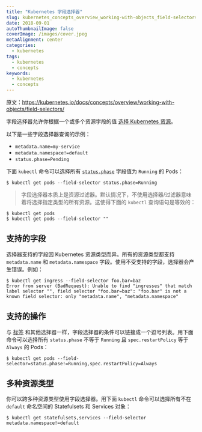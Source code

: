 ```yaml
---
title: "Kubernetes 字段选择器"
slug: kubernetes_concepts_overview_working-with-objects_field-selectors
date: 2018-09-01
autoThumbnailImage: false
coverImage: /images/cover.jpeg
metaAlignment: center
categories:
  - kubernetes
tags:
  - kubernetes
  - concepts
keywords:
  - kubernetes
  - concepts
---
```


原文：https://kubernetes.io/docs/concepts/overview/working-with-objects/field-selectors/

字段选择器允许你根据一个或多个资源字段的值 [选择 Kubernetes 资源](https://kubernetes.io/docs/concepts/overview/working-with-objects/kubernetes-objects)。

<!--more-->

以下是一些字段选择器查询的示例：

- `metadata.name=my-service`
- `metadata.namespace!=default`
- `status.phase=Pending`

下面 `kubectl` 命令可以选择所有 [`status.phase`](https://kubernetes.io/docs/concepts/workloads/pods/pod-lifecycle/#pod-phase) 字段值为 `Running` 的 Pods：

```shell
$ kubectl get pods --field-selector status.phase=Running
```

> 字段选择器本质上是资源过滤器。默认情况下，不使用选择器/过滤器意味着将选择指定类型的所有资源。这使得下面的 `kubectl` 查询语句是等效的：

```shell
$ kubectl get pods
$ kubectl get pods --field-selector ""
```

## 支持的字段

选择器支持的字段因 Kubernetes 资源类型而异。所有的资源类型都支持 `metadata.name` 和 `metadata.namespace` 字段。使用不受支持的字段，选择器会产生错误。例如：

```shell
$ kubectl get ingress --field-selector foo.bar=baz
Error from server (BadRequest): Unable to find "ingresses" that match label selector "", field selector "foo.bar=baz": "foo.bar" is not a known field selector: only "metadata.name", "metadata.namespace"
```

## 支持的操作

与 [标签](https://kubernetes.io/docs/concepts/overview/working-with-objects/labels) 和其他选择器一样，字段选择器的条件可以链接成一个逗号列表。用下面命令可以选择所有 `status.phase` 不等于 `Running` 且 `spec.restartPolicy` 等于 `Always` 的 Pods：

```shell
$ kubectl get pods --field-selector=status.phase!=Running,spec.restartPolicy=Always
```

## 多种资源类型

你可以跨多种资源类型使用字段选择器。用下面 `kubectl` 命令可以选择所有不在 `default` 命名空间的 Statefulsets 和 Services 对象：

```shell
$ kubectl get statefulsets,services --field-selector metadata.namespace!=default
```
